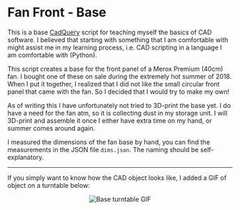 # Fan Front - Base

This is a base [CadQuery](https://github.com/dcowden/cadquery) script for teaching myself the basics of CAD software.
I believed that starting with something that I am comfortable with might assist me in my learning process, i.e. CAD scripting in a language I am comfortable with (Python).

This script creates a base for the front panel of a Merox Premium (40cm) fan.
I bought one of these on sale during the extremely hot summer of 2018.
When I put it together, I realized that I did not like the small circular front panel that came with the fan.
So I decided that I would try to make my own!

As of writing this I have unfortunately not tried to 3D-print the base yet.
I do have a need for the fan atm, so it is collecting dust in my storage unit.
I will 3D-print and assemble it once I either have extra time on my hand, or summer comes around again.

I measured the dimensions of the fan base by hand, you can find the measurements in the JSON file `dims.json`.
The naming should be self-explanatory.

---

If you simply want to know how the CAD object looks like, I added a GIF of object on a turntable below:

<p align="center">
    <img
        src="https://raw.githubusercontent.com/c00k133/merox-fan-front/master/.img/base-turntable.gif"
        alt="Base turntable GIF"
    />
</p>
